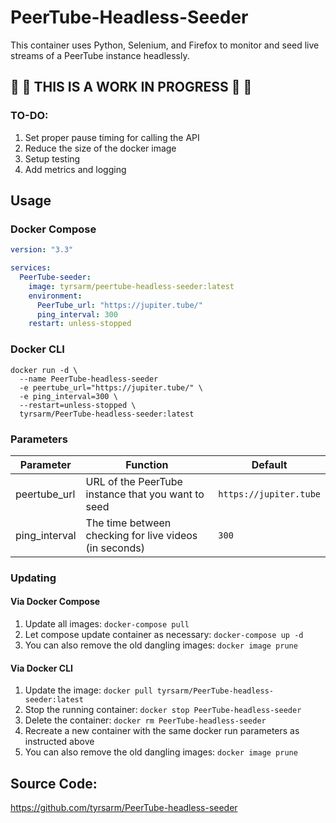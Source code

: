 # PeerTube-Headless-Seeder

This container uses Python, Selenium, and Firefox to monitor and seed live streams of a PeerTube instance headlessly.

## :rotating_light: :rotating_light: THIS IS A WORK IN PROGRESS :rotating_light: :rotating_light:

### TO-DO:

1. Set proper pause timing for calling the API
2. Reduce the size of the docker image
3. Setup testing
4. Add metrics and logging

## Usage

### Docker Compose

```yaml
version: "3.3"

services:
  PeerTube-seeder:
    image: tyrsarm/peertube-headless-seeder:latest
    environment:
      PeerTube_url: "https://jupiter.tube/"
      ping_interval: 300
    restart: unless-stopped
```

### Docker CLI

```
docker run -d \
  --name PeerTube-headless-seeder
  -e peertube_url="https://jupiter.tube/" \
  -e ping_interval=300 \
  --restart=unless-stopped \
  tyrsarm/PeerTube-headless-seeder:latest
```

### Parameters

| Parameter     | Function                                               | Default                |
|---------------|--------------------------------------------------------|------------------------|
| peertube_url  | URL of the PeerTube instance that you want to seed     | `https://jupiter.tube` |
| ping_interval | The time between checking for live videos (in seconds) | `300`                  |

### Updating

#### Via Docker Compose

1. Update all images: `docker-compose pull`
2. Let compose update container as necessary: `docker-compose up -d`
3. You can also remove the old dangling images: `docker image prune`

#### Via Docker CLI

1. Update the image: `docker pull tyrsarm/PeerTube-headless-seeder:latest`
2. Stop the running container: `docker stop PeerTube-headless-seeder`
3. Delete the container: `docker rm PeerTube-headless-seeder`
4. Recreate a new container with the same docker run parameters as instructed above
5. You can also remove the old dangling images: `docker image prune`

## Source Code:

https://github.com/tyrsarm/PeerTube-headless-seeder
